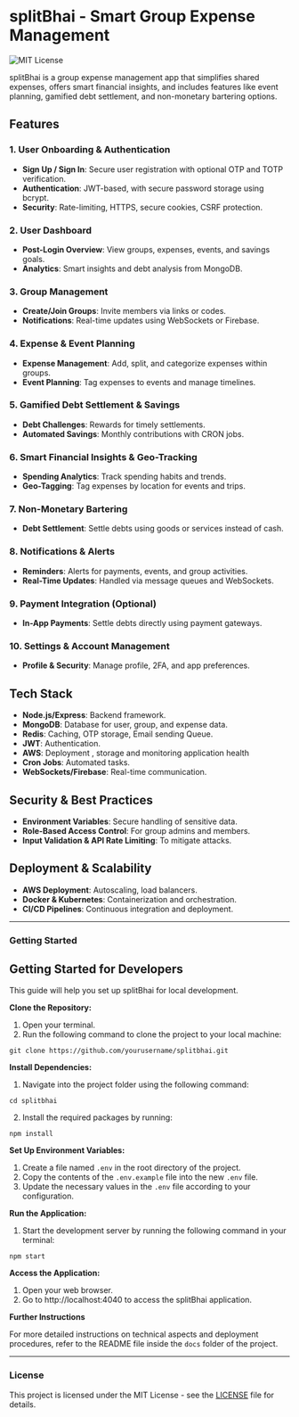 # splitBhai - Smart Group Expense Management

![MIT License](https://img.shields.io/badge/License-MIT-brightgreen)

splitBhai is a group expense management app that simplifies shared expenses, offers smart financial insights, and includes features like event planning, gamified debt settlement, and non-monetary bartering options.

## Features

### 1. User Onboarding & Authentication

- **Sign Up / Sign In**: Secure user registration with optional OTP and TOTP verification.
- **Authentication**: JWT-based, with secure password storage using bcrypt.
- **Security**: Rate-limiting, HTTPS, secure cookies, CSRF protection.

### 2. User Dashboard

- **Post-Login Overview**: View groups, expenses, events, and savings goals.
- **Analytics**: Smart insights and debt analysis from MongoDB.

### 3. Group Management

- **Create/Join Groups**: Invite members via links or codes.
- **Notifications**: Real-time updates using WebSockets or Firebase.

### 4. Expense & Event Planning

- **Expense Management**: Add, split, and categorize expenses within groups.
- **Event Planning**: Tag expenses to events and manage timelines.

### 5. Gamified Debt Settlement & Savings

- **Debt Challenges**: Rewards for timely settlements.
- **Automated Savings**: Monthly contributions with CRON jobs.

### 6. Smart Financial Insights & Geo-Tracking

- **Spending Analytics**: Track spending habits and trends.
- **Geo-Tagging**: Tag expenses by location for events and trips.

### 7. Non-Monetary Bartering

- **Debt Settlement**: Settle debts using goods or services instead of cash.

### 8. Notifications & Alerts

- **Reminders**: Alerts for payments, events, and group activities.
- **Real-Time Updates**: Handled via message queues and WebSockets.

### 9. Payment Integration (Optional)

- **In-App Payments**: Settle debts directly using payment gateways.

### 10. Settings & Account Management

- **Profile & Security**: Manage profile, 2FA, and app preferences.

## Tech Stack

- **Node.js/Express**: Backend framework.
- **MongoDB**: Database for user, group, and expense data.
- **Redis**: Caching, OTP storage, Email sending Queue.
- **JWT**: Authentication.
- **AWS**: Deployment , storage and monitoring application health
- **Cron Jobs**: Automated tasks.
- **WebSockets/Firebase**: Real-time communication.

## Security & Best Practices

- **Environment Variables**: Secure handling of sensitive data.
- **Role-Based Access Control**: For group admins and members.
- **Input Validation & API Rate Limiting**: To mitigate attacks.

## Deployment & Scalability

- **AWS Deployment**: Autoscaling, load balancers.
- **Docker & Kubernetes**: Containerization and orchestration.
- **CI/CD Pipelines**: Continuous integration and deployment.

---

### Getting Started

## Getting Started for Developers

This guide will help you set up splitBhai for local development.

**Clone the Repository:**

1.  Open your terminal.
2.  Run the following command to clone the project to your local machine:

```
git clone https://github.com/yourusername/splitbhai.git

```

**Install Dependencies:**

1.  Navigate into the project folder using the following command:

```
cd splitbhai

```

2.  Install the required packages by running:

```
npm install

```

**Set Up Environment Variables:**

1.  Create a file named `.env` in the root directory of the project.
2.  Copy the contents of the `.env.example` file into the new `.env` file.
3.  Update the necessary values in the `.env` file according to your configuration.

**Run the Application:**

1.  Start the development server by running the following command in your terminal:

```
npm start

```

**Access the Application:**

1.  Open your web browser.
2.  Go to http://localhost:4040 to access the splitBhai application.

**Further Instructions**

For more detailed instructions on technical aspects and deployment procedures, refer to the README file inside the `docs` folder of the project.

---

### License

This project is licensed under the MIT License - see the [LICENSE](LICENSE) file for details.
